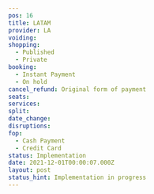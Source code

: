 ```yaml
---
pos: 16
title: LATAM
provider: LA
voiding: 
shopping: 
  - Published
  - Private
booking: 
  - Instant Payment
  - On hold
cancel_refund: Original form of payment
seats: 
services: 
split: 
date_change: 
disruptions: 
fop:
  - Cash Payment
  - Credit Card
status: Implementation
date: 2021-12-01T00:00:07.000Z
layout: post
status_hint: Implementation in progress
---
```

